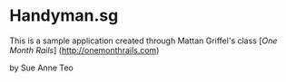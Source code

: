 # Handyman.sg 

This is a sample application created through Mattan Griffel's class [*One Month Rails*] (http://onemonthrails.com)

by Sue Anne Teo